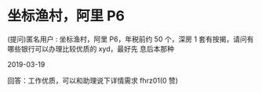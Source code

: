 # 坐标渔村，阿里 P6

(提问)匿名用户 : 坐标渔村，阿里 P6，年税前约 50 个，深房 1 套有按揭，请问有哪些银行可以办理比较优质的 xyd，最好先 息后本那种

2019-03-19

回答：工作优质，可以和助理说下详情需求 fhrz01(0 赞)